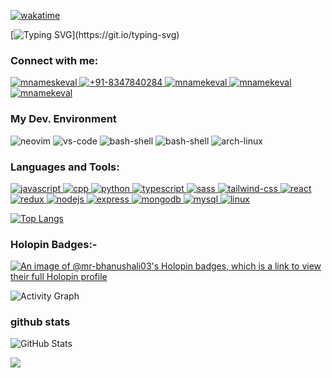 [![wakatime](https://wakatime.com/badge/user/c3296bbc-989d-48a1-bfb0-752d952f7151.svg)](https://wakatime.com/@c3296bbc-989d-48a1-bfb0-752d952f7151)

[![Typing SVG](https://readme-typing-svg.herokuapp.com/?font=Comic+Sans+MS&weight=700&color=04d361&size=35&center=false&vCenter=true&width=1000&lines=Welcome!!+:%29;Hello,+My+name+is+Keval+Bhanushali;mr-bhanushali03...;)](https://git.io/typing-svg)

<!-- architecture: ["Progressive web applications", "Single page applications"], -->
<h3 align="left">Connect with me:</h3>
<p align="left">
  <a href="mailto: mrbhanushali03@gmail.com" target="_blank">
    <img
      src="https://img.shields.io/badge/Gmail-D14836?style=for-the-badge&logo=gmail&logoColor=white"
      alt="mnameskeval"
    />
  </a>
  <a href="https://wa.me/8347840284" target="_blank">
    <img
      src="https://img.shields.io/badge/WhatsApp-25D366?style=for-the-badge&logo=whatsapp&logoColor=white"
      alt="+91-8347840284"
    />
  </a>
  <a href="https://github.com/mr-bhanushali03" target="_blank">
    <img
      src="https://img.shields.io/badge/GitHub-100000?style=for-the-badge&logo=github&logoColor=white"
      alt="mnamekeval"
    />
  </a>
  <a href="https://github.com/mr-bhanushali03" target="_blank">
    <img
      src="https://img.shields.io/badge/GitLab-330F63?style=for-the-badge&logo=gitlab&logoColor=white"
      alt="mnamekeval"
    />
  </a>
  <a href="https://linkedin.com/in/keval-bhanushali-627799243" target="_blank"
    ><img
      src="https://img.shields.io/badge/LinkedIn-0077B5?style=for-the-badge&logo=linkedin&logoColor=white"
      alt="mnamekeval"
  /></a>
</p>


<h3>My Dev. Environment</h3>
<p>
    <img src = "https://img.shields.io/badge/NeoVim-%2357A143.svg?&style=for-the-badge&logo=neovim&logoColor=white" alt = "neovim">
    <img src = "https://img.shields.io/badge/Visual_Studio_Code-0078D4?style=for-the-badge&logo=visual%20studio%20code&logoColor=white" alt = "vs-code">
    <img src = "https://img.shields.io/badge/GNU%20Bash-4EAA25?style=for-the-badge&logo=GNU%20Bash&logoColor=white" alt = "bash-shell">
    <img src = "https://img.shields.io/badge/Firefox_Browser-FF7139?style=for-the-badge&logo=Firefox-Browser&logoColor=white" alt = "bash-shell">
    <img src = "https://img.shields.io/badge/Arch_Linux-1793D1?style=for-the-badge&logo=arch-linux&logoColor=white" alt = "arch-linux">
    
</p>

<h3 align="left">Languages and Tools:</h3>
<p>
    <a href="" target="_blank">
        <img src="https://img.shields.io/badge/JavaScript-323330?style=for-the-badge&logo=javascript&logoColor=F7DF1E" alt="javascript">
    </a>
    <a href="" target="_blank">
        <img src="https://img.shields.io/badge/C%2B%2B-00599C?style=for-the-badge&logo=c%2B%2B&logoColor=white" alt="cpp">
    </a>
    <a href="" target="_blank">
        <img src="https://img.shields.io/badge/Python-14354C?style=for-the-badge&logo=python&logoColor=white" alt="python">
    </a>
    <a href="" target="_blank">
        <img src="https://img.shields.io/badge/TypeScript-007ACC?style=for-the-badge&logo=typescript&logoColor=white" alt="typescript">
    </a>
    <a href="" target="_blank">
        <img src="https://img.shields.io/badge/Sass-CC6699?style=for-the-badge&logo=sass&logoColor=white" alt="sass">
    </a>
    <a href="" target="_blank">
        <img src="https://img.shields.io/badge/Tailwind_CSS-38B2AC?style=for-the-badge&logo=tailwind-css&logoColor=white" alt="tailwind-css">
    </a>
    <a href="" target="_blank">
        <img src="https://img.shields.io/badge/React-20232A?style=for-the-badge&logo=react&logoColor=61DAFB" alt="react">
    </a>
    <a href="" target="_blank">
        <img src="https://img.shields.io/badge/Redux-593D88?style=for-the-badge&logo=redux&logoColor=white" alt="redux">
    </a>
    <a href="" target="_blank">
        <img src="https://img.shields.io/badge/Node.js-43853D?style=for-the-badge&logo=node.js&logoColor=white" alt="nodejs">
    </a>
    <a href="" target="_blank">
        <img src="https://img.shields.io/badge/Express.js-404D59?style=for-the-badge" alt="express">
    </a>
    <a href="" target="_blank">
        <img src="https://img.shields.io/badge/MongoDB-4EA94B?style=for-the-badge&logo=mongodb&logoColor=white" alt="mongodb">
    </a>
    <a href="" target="_blank">
        <img src="https://img.shields.io/badge/MySQL-00000F?style=for-the-badge&logo=mysql&logoColor=white" alt="mysql">
    </a>                                                                                                                  
    <a href="" target="_blank">
        <img src="https://img.shields.io/badge/Linux-FCC624?style=for-the-badge&logo=linux&logoColor=black" alt="linux">
    </a>                                                                                                                     
</p>

<!--START_SECTION:waka-->
<!--END_SECTION:waka-->

<!-- ![Sujit's GitHub stats](https://github-readme-stats.vercel.app/api?username=mr-bhanushali03&show_icons=true&theme=radical) -->

[![Top Langs](https://github-readme-stats.vercel.app/api/top-langs/?username=mr-bhanushali03&show_icons=true&theme=radical)](https://github.com/mr-bhanushali03)

### Holopin Badges:-
[![An image of @mr-bhanushali03's Holopin badges, which is a link to view their full Holopin profile](https://holopin.me/mr-bhanushali03)](https://holopin.io/@mr-bhanushali03)

![Activity Graph](https://github-readme-activity-graph.vercel.app/graph?username=mr-bhanushali03&bg_color=121214&color=04d361&line=8257e5&point=04d361&area=true&hide_border=true)  

### github stats
![GitHub Stats](https://github-readme-stats.vercel.app/api?username=mr-bhanushali03&show_icons=true&theme=radical&title_color=04d361&count_private=true&include_all_commits=true)

[![](https://visitcount.itsvg.in/api?id=mnamesujit&icon=5&color=1)](https://visitcount.itsvg.in)
